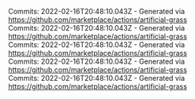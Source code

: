 Commits: 2022-02-16T20:48:10.043Z - Generated via https://github.com/marketplace/actions/artificial-grass
<br>
Commits: 2022-02-16T20:48:10.043Z - Generated via https://github.com/marketplace/actions/artificial-grass
<br>
Commits: 2022-02-16T20:48:10.043Z - Generated via https://github.com/marketplace/actions/artificial-grass
<br>
Commits: 2022-02-16T20:48:10.043Z - Generated via https://github.com/marketplace/actions/artificial-grass
<br>
Commits: 2022-02-16T20:48:10.043Z - Generated via https://github.com/marketplace/actions/artificial-grass
<br>
